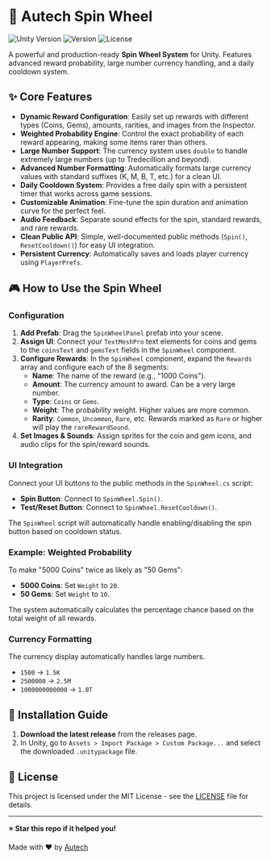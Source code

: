 # 🎡 Autech Spin Wheel

![Unity Version](https://img.shields.io/badge/Unity-2020.3%2B-blue.svg)
![Version](https://img.shields.io/badge/version-1.0.0-brightgreen.svg)
![License](https://img.shields.io/badge/license-MIT-green.svg)

A powerful and production-ready **Spin Wheel System** for Unity. Features advanced reward probability, large number currency handling, and a daily cooldown system.

## ✨ Core Features

-   **Dynamic Reward Configuration**: Easily set up rewards with different types (Coins, Gems), amounts, rarities, and images from the Inspector.
-   **Weighted Probability Engine**: Control the exact probability of each reward appearing, making some items rarer than others.
-   **Large Number Support**: The currency system uses `double` to handle extremely large numbers (up to Tredecillion and beyond).
-   **Advanced Number Formatting**: Automatically formats large currency values with standard suffixes (K, M, B, T, etc.) for a clean UI.
-   **Daily Cooldown System**: Provides a free daily spin with a persistent timer that works across game sessions.
-   **Customizable Animation**: Fine-tune the spin duration and animation curve for the perfect feel.
-   **Audio Feedback**: Separate sound effects for the spin, standard rewards, and rare rewards.
-   **Clean Public API**: Simple, well-documented public methods (`Spin()`, `ResetCooldown()`) for easy UI integration.
-   **Persistent Currency**: Automatically saves and loads player currency using `PlayerPrefs`.

## 🎮 How to Use the Spin Wheel

### Configuration
1.  **Add Prefab**: Drag the `SpinWheelPanel` prefab into your scene.
2.  **Assign UI**: Connect your `TextMeshPro` text elements for coins and gems to the `coinsText` and `gemsText` fields in the `SpinWheel` component.
3.  **Configure Rewards**: In the `SpinWheel` component, expand the `Rewards` array and configure each of the 8 segments:
    -   **Name**: The name of the reward (e.g., "1000 Coins").
    -   **Amount**: The currency amount to award. Can be a very large number.
    -   **Type**: `Coins` or `Gems`.
    -   **Weight**: The probability weight. Higher values are more common.
    -   **Rarity**: `Common`, `Uncommon`, `Rare`, etc. Rewards marked as `Rare` or higher will play the `rareRewardSound`.
4.  **Set Images & Sounds**: Assign sprites for the coin and gem icons, and audio clips for the spin/reward sounds.

### UI Integration
Connect your UI buttons to the public methods in the `SpinWheel.cs` script:
-   **Spin Button**: Connect to `SpinWheel.Spin()`.
-   **Test/Reset Button**: Connect to `SpinWheel.ResetCooldown()`.

The `SpinWheel` script will automatically handle enabling/disabling the spin button based on cooldown status.

### Example: Weighted Probability
To make "5000 Coins" twice as likely as "50 Gems":
-   **5000 Coins**: Set `Weight` to `20`.
-   **50 Gems**: Set `Weight` to `10`.

The system automatically calculates the percentage chance based on the total weight of all rewards.

### Currency Formatting
The currency display automatically handles large numbers.
-   `1500` -> `1.5K`
-   `2500000` -> `2.5M`
-   `1000000000000` -> `1.0T`

## 🚀 Installation Guide
1.  **Download the latest release** from the releases page.
2.  In Unity, go to `Assets > Import Package > Custom Package...` and select the downloaded `.unitypackage` file.

## 📄 License
This project is licensed under the MIT License - see the [LICENSE](LICENSE) file for details.

---

**⭐ Star this repo if it helped you!** 

Made with ❤️ by [Autech](https://github.com/HaseebDev)